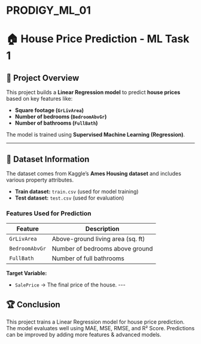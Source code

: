 # PRODIGY_ML_01
# 🏠 House Price Prediction - ML Task 1

## 📌 Project Overview
This project builds a **Linear Regression model** to predict **house prices** based on key features like:  
- **Square footage (`GrLivArea`)**
- **Number of bedrooms (`BedroomAbvGr`)**
- **Number of bathrooms (`FullBath`)**

The model is trained using **Supervised Machine Learning (Regression)**.

---

## 📂 Dataset Information
The dataset comes from Kaggle’s **Ames Housing dataset** and includes various property attributes.  
- **Train dataset:** `train.csv` (used for model training)  
- **Test dataset:** `test.csv` (used for evaluation)  

### **Features Used for Prediction**
| Feature        | Description |
|---------------|------------|
| `GrLivArea`   | Above-ground living area (sq. ft) |
| `BedroomAbvGr` | Number of bedrooms above ground |
| `FullBath`    | Number of full bathrooms |

**Target Variable:**  
- `SalePrice` → The final price of the house.
  ---<br>
 ## **🏆 Conclusion**<br>
This project trains a Linear Regression model for house price prediction.
The model evaluates well using MAE, MSE, RMSE, and R² Score.
Predictions can be improved by adding more features & advanced models.





